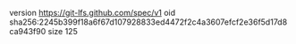 version https://git-lfs.github.com/spec/v1
oid sha256:2245b399f18a6f67d107928833ed4472f2c4a3607efcf2e36f5d17d8ca943f90
size 125
